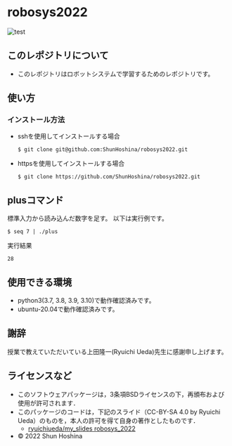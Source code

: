 # robosys2022
![test](https://github.com/ShunHoshina/robosys2022/actions/workflows/test.yml/badge.svg)





##  このレポジトリについて

  * このレポジトリはロボットシステムで学習するためのレポジトリです。

##  使い方

  ###  インストール方法
* sshを使用してインストールする場合
  ```
  $ git clone git@github.com:ShunHoshina/robosys2022.git
  ```

* httpsを使用してインストールする場合
  ```
  $ git clone https://github.com/ShunHoshina/robosys2022.git
  ```

## plusコマンド
標準入力から読み込んだ数字を足す。
以下は実行例です。
```
$ seq 7 | ./plus
```

実行結果
```
28
```

##  使用できる環境
  * python3(3.7, 3.8, 3.9, 3.10)で動作確認済みです。
  * ubuntu-20.04で動作確認済みです。

##  謝辞
  授業で教えていただいている上田隆一(Ryuichi Ueda)先生に感謝申し上げます。

## ライセンスなど
  * このソフトウェアパッケージは，3条項BSDライセンスの下，再頒布および使用が許可されます．
  * このパッケージのコードは，下記のスライド（CC-BY-SA 4.0 by Ryuichi Ueda）のものを，本人の許可を得て自身の著作としたものです．
      * [ryuichiueda/my_slides robosys_2022](https://github.com/ryuichiueda/my_slides/tree/master/robosys_2022)
  * © 2022 Shun Hoshina
